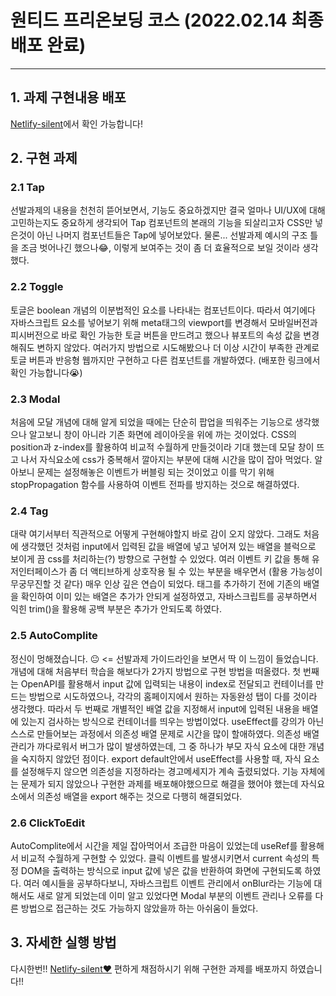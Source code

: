 # 원티드 프리온보딩 코스 (2022.02.14 최종 배포 완료)

----------------------------------------------------

## 1. 과제 구현내용 배포
[Netlify-silent](https://priceless-sinoussi-748198.netlify.app/)에서 확인 가능합니다!

## 2. 구현 과제
### 2.1 Tap
선발과제의 내용을 천천히 뜯어보면서, 기능도 중요하겠지만 결국 얼마나 UI/UX에 대해 고민하는지도 중요하게 생각되어
Tap 컴포넌트의 본래의 기능을 되살리고자 CSS만 넣은것이 아닌 나머지 컴포넌트들은 Tap에 넣어보았다. 물론...
선발과제 예시의 구조 틀을 조금 벗어나긴 했으나😂, 이렇게 보여주는 것이 좀 더 효율적으로 보일 것이라 생각했다.

### 2.2 Toggle
토글은 boolean 개념의 이분법적인 요소를 나타내는 컴포넌트이다. 따라서 여기에다 자바스크립트 요소를 넣어보기 위해
meta태그의 viewport를 변경해서 모바일버전과 피시버전으로 바로 확인 가능한 토글 버튼을 만드려고 했으나 뷰포트의 속성
값을 변경해줘도 변하지 않았다. 여러가지 방법으로 시도해봤으나 더 이상 시간이 부족한 관계로 토글 버튼과 반응형 웹까지만
구현하고 다른 컴포넌트를 개발하였다. (배포한 링크에서 확인 가능합니다😭)

### 2.3 Modal
처음에 모달 개념에 대해 알게 되었을 때에는 단순히 팝업을 띄워주는 기능으로 생각했으나 알고보니 창이 아니라 기존 화면에 레이아웃을 위에 까는 것이었다.
CSS의 position과 z-index를 활용하여 비교적 수월하게 만들것이라 기대 했는데 모달 창이 뜨고 나서 자식요소에 css가 중복해서 깔아지는 부분에 대해
시간을 많이 잡아 먹었다. 알아보니 문제는 설정해놓은 이벤트가 버블링 되는 것이었고 이를 막기 위해 stopPropagation 함수를 사용하여 이벤트 전파를 방지하는 것으로 해결하였다.

### 2.4 Tag
대략 여기서부터 직관적으로 어떻게 구현해야할지 바로 감이 오지 않았다. 그래도 처음에 생각했던 것처럼 input에서 입력된 값을 배열에 넣고 넣어져 있는 배열을 블럭으로 보이게 끔 css를 처리하는(?)
방향으로 구현할 수 있었다. 여러 이벤트 키 값을 통해 유저인터페이스가 좀 더 액티브하게 상호작용 될 수 있는 부분을 배우면서 (활용 가능성이 무궁무진할 것 같다) 매우 인상 깊은 연습이 되었다.
태그를 추가하기 전에 기존의 배열을 확인하여 이미 있는 배열은 추가가 안되게 설정하였고, 자바스크립트를 공부하면서 익힌 trim()을 활용해 공백 부분은 추가가 안되도록 하였다.

### 2.5 AutoComplite
정신이 멍해졌습니다. 😐 <= 선발과제 가이드라인을 보면서 딱 이 느낌이 들었습니다. 개념에 대해 처음부터 학습을 해보다가 2가지 방법으로 구현 방법을 떠올렸다. 첫 번째는 OpenAPI를 활용해서 input
값에 입력되는 내용이 index로 전달되고 컨테이너를 만드는 방법으로 시도하였으나, 각각의 홈페이지에서 원하는 자동완성 탭이 다를 것이라 생각했다. 따라서 두 번째로 개별적인 배열 값을 지정해서 
input에 입력된 내용을 배열에 있는지 검사하는 방식으로 컨테이너를 띄우는 방법이었다. useEffect를 강의가 아닌 스스로 만들어보는 과정에서 의존성 배열 문제로 시간을 많이 할애하였다. 의존성 배열 관리가 까다로워서 버그가 많이 발생하였는데, 그 중 하나가 부모 자식 요소에 대한 개념을 숙지하지 않았던 점이다. export default안에서 useEffect를 사용할 때, 자식 요소를 설정해두지 않으면 의존성을 지정하라는 경고메세지가 계속 출렸되었다. 기능 자체에는 문제가 되지 않았으나 구현한 과제를 배포해야했으므로 해결을 했어야 했는데 자식요소에서 의존성 배열을 export 해주는 것으로 다행히 해결되었다.

### 2.6 ClickToEdit
AutoComplite에서 시간을 제일 잡아먹어서 조급한 마음이 있었는데 useRef를 활용해서 비교적 수월하게 구현할 수 있었다. 클릭 이벤트를 발생시키면서 current 속성의 특정 DOM을 출력하는 방식으로 input 값에 넣은 값을 반환하여 화면에 구현되도록 하였다. 여러 예시들을 공부하다보니, 자바스크립트 이벤트 관리에서 onBlur라는 기능에 대해서도 새로 알게 되었는데 이미 알고 있었다면 Modal 부분의 이벤트 관리나 오류를 다른 방법으로 접근하는 것도 가능하지 않았을까 하는 아쉬움이 들었다.

## 3. 자세한 실행 방법
다시한번!! [Netlify-silent❤](https://priceless-sinoussi-748198.netlify.app/) 편하게 채점하시기 위해 구현한 과제를 배포까지 하였습니다!!
